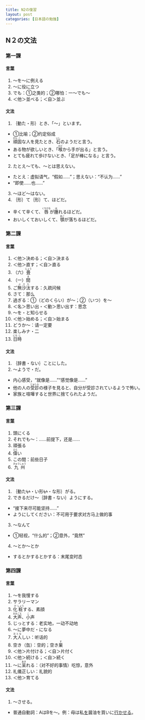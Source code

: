 ```yaml
---
title: N2の復習
layout: post
categories: [日本語の勉強]
---
```

## N２の文法

### 第一課

#### 言葉

1. ～を～に例える
2. ～に役に立つ
3. でも：①之类的；②哪怕：一～でも～
4. ＜他＞並べる；＜自＞並ぶ

#### 文法

1. ｛動た・形｝とき、「～」といます。
  * ①比喻；②约定俗成
  * <ruby>頑<rt>がん</rt></ruby><ruby>固<rt>こ</rt></ruby>な人を見たとき、<ruby>石<rt>いし</rt></ruby>のようだと言う。
  * ある物が欲しいとき、「<ruby>喉<rt>のど</rt></ruby>から手が出る」と言う。
  * とても疲れて歩けないとき、「足が棒になる」と言う。
2. たとえ～ても、～とは思えない。
  * たとえ：虚拟语气，“假如……”；思えない：“不认为……”
  * “即使……也……”
3. ～ほど～はない。
4. ｛形｝て｛形｝て、ほどだ。
  * 辛くて辛くて、<ruby>唇<rt>くちびる</rt></ruby>が<ruby>腫<rt>は</rt></ruby>れるほどだ。
  * おいしくておいしくて、<ruby>顎<rt>あご</rt></ruby>が落ちるほどだ。

### 第二課

#### 言葉

1. ＜他＞決める；＜自＞決まる
2. ＜他＞直す；＜自＞直る
3. （六）<ruby>畳<rt>じょう</rt></ruby>
4. （一）<ruby>間<rt>ま</rt></ruby>
5. ご<ruby>無<rt>ぶ</rt></ruby><ruby>沙<rt>さ</rt></ruby><ruby>汰<rt>た</rt></ruby>する：久疏问候
6. さて：那么
7. 過ぎる：①（どのくらい）が～；②（いつ）を～
8. ＜名＞思い出・＜動＞思い出す：思念
9. ～を・と知らせる
10. ＜他＞始める；＜自＞始まる
11. どうか～：请一定要
12. 楽しみナ・二
13. <ruby>日<rt>にち</rt></ruby><ruby>時<rt>じ</rt></ruby>

#### 文法

1. ｛辞書・ない｝ことにした。
2. ～ようで・だ。
  * 内心感受，“就像是……”“感觉像是……”
  * 他の人の<ruby>受診<rt>じゅしん</rt></ruby>の様子を見ると、自分が受診されているようで怖い。
  * 家族と喧嘩すると世界に捨てられたようだ。

### 第三課

#### 言葉

1. 頭にくる
2. それでも～：……前提下，还是……
3. 頑張る
4. <ruby>偉<rt>えら</rt></ruby>い
5. この間：前些日子
6. <ruby>九州<rt>きゅうしゅう</rt></ruby>

#### 文法

1. ｛動た<del>い</del>・い形<del>い</del>・な形｝がる。
2. できるだけ～｛辞書・ない｝ようにする。
  * “接下来尽可能坚持……”
  * ようにしてください：不可用于要求对方马上做的事
3. ～なんて
  * ①轻视，“什么的”；②意外，“竟然”
4. ～とか～とか
  * するとかするとかする：末尾变时态

### 第四課

#### 言葉

1. ～を我慢する
2. サラリーマン
3. <ruby>化<rt>け</rt></ruby><ruby>粧<rt>しょう</rt></ruby>する、素顔
4. <ruby>大声<rt>おおごえ</rt></ruby>、<ruby>小<rt>こ</rt></ruby>声
5. じっとする：老实地，一动不动地
6. ～に夢中だ・になる
7. <ruby>大人<rt>おとな</rt></ruby>しい：听话的
8. 空き（缶）：空的；空き<ruby>巣<rt>す</rt></ruby>
9. ＜他＞片付ける；＜自＞片付く
10. ＜他＞続ける；＜自＞続く
11. ～に<ruby>呆<rt>あき</rt></ruby>れる：（对不好的事情）吃惊，意外
12. 礼儀正しい：礼貌的
13. ＜他＞育てる

#### 文法

1. ～させる。
  * 普通自動詞：AはBを～。例：母は私<u>を</u>醤油を買いに<u>行かせる</u>。
